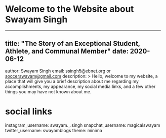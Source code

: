 # Welcome to the Website about Swayam Singh
---
title: "The Story of an Exceptional Student, Athlete, and Communal Member"
date: 2020-06-12
---
author: Swayam Singh
email: ssingh5@ebnet.org or soccerswayam@gmail.com
description: > Hello, welcome to my website, a place that will give you a 
brief description about me regarding my accomplishments, my appearance, my
social media links, and a few other things you may have not known about me.

# social links
instagram_username: swayam._.singh
snapchat_username: magicalswayam
twitter_username: swayamblogs
theme: minima
